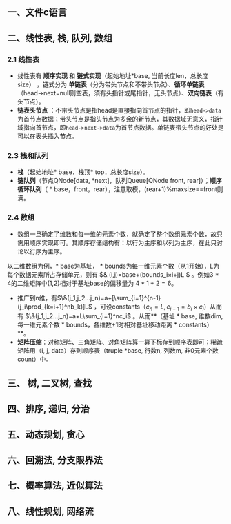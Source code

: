 ## 一、文件c语言



## 二、线性表, 栈, 队列, 数组
### 2.1 线性表
* 线性表有 **顺序实现** 和 **链式实现**（起始地址*base, 当前长度len，总长度size） ，链式分为 **单链表**（分为带头节点和不带头节点）、**循环单链表**（head->next=null则空表，须有头指针或尾指针，无头节点）、**双向链表**（有头节点）。
* **链表头节点** ：不带头节点是指head是直接指向首节点的指针，即`head->data`为首节点数据；带头节点是指头节点为多余的新节点，其数据域无意义，指针域指向首节点，即`head->next->data`为首节点数据。单链表带头节点的好处是可以在表头插入节点。

### 2.3 栈和队列

* **栈**（起始地址* base，栈顶* top，总长度size）。
* **链队列**（节点QNode[data, *next]，队列Queue[QNode front, rear]）；**顺序循环队列**（ * base，front，rear），注意取模，(rear+1)%maxsize==front则满。

### 2.4 数组

* 数组一旦确定了维数和每一维的元素个数，就确定了整个数组元素个数，故只需用顺序实现即可。其顺序存储结构有：以行为主序和以列为主序，在此只讨论以行序为主序。

以二维数组为例，* base为基址， * bounds为每一维元素个数（从1开始），L为每个数据元素所占存储单元，则有 $\& (i,j)=base+(bounds_i×i+j)L $ 。例如3 * 4的二维矩阵中(1,2)相对于基址base的偏移量为 $4 *1+2=6$。

* 推广到n维，有$\&(j_1,j_2...j_n)=a+[\sum_{i=1}^{n-1}(j_i\prod_{k=i+1}^nb_k)]L$ ，可设constants（$c_n=L, c_{i-1}=b_i×c_i$）从而有 $\&(j_1,j_2...j_n)=a+L\sum_{i=1}^nc_i$ 。从而**（基址 * base, 维数dim, 每一维元素个数 * bounds，各维数+1时相对基址移动距离 * constants）**。
* **矩阵压缩**：对称矩阵、三角矩阵、对角矩阵算一算下标存到顺序表即可；稀疏矩阵用（i, j, data）存到顺序表（truple *base, 行数n, 列数m, 非0元素个数count）中。

## 三、 树, 二叉树, 查找





## 四、排序, 递归, 分治

## 五、动态规划, 贪心

## 六、回溯法, 分支限界法

## 七、概率算法, 近似算法

## 八、线性规划, 网络流